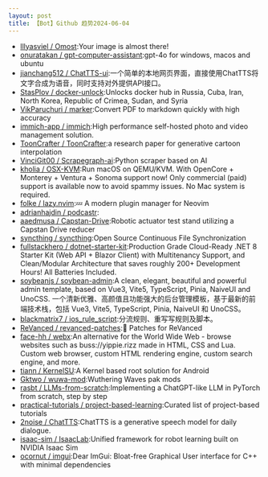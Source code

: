 ```yaml
---
layout: post
title: 【Bot】Github 趋势2024-06-04
---
```


* [lllyasviel / Omost](https://github.com/lllyasviel/Omost):Your image is almost there!
* [onuratakan / gpt-computer-assistant](https://github.com/onuratakan/gpt-computer-assistant):gpt-4o for windows, macos and ubuntu
* [jianchang512 / ChatTTS-ui](https://github.com/jianchang512/ChatTTS-ui):一个简单的本地网页界面，直接使用ChatTTS将文字合成为语音，同时支持对外提供API接口。
* [StasPlov / docker-unlock](https://github.com/StasPlov/docker-unlock):Unlocks docker hub in Russia, Cuba, Iran, North Korea, Republic of Crimea, Sudan, and Syria
* [VikParuchuri / marker](https://github.com/VikParuchuri/marker):Convert PDF to markdown quickly with high accuracy
* [immich-app / immich](https://github.com/immich-app/immich):High performance self-hosted photo and video management solution.
* [ToonCrafter / ToonCrafter](https://github.com/ToonCrafter/ToonCrafter):a research paper for generative cartoon interpolation
* [VinciGit00 / Scrapegraph-ai](https://github.com/VinciGit00/Scrapegraph-ai):Python scraper based on AI
* [kholia / OSX-KVM](https://github.com/kholia/OSX-KVM):Run macOS on QEMU/KVM. With OpenCore + Monterey + Ventura + Sonoma support now! Only commercial (paid) support is available now to avoid spammy issues. No Mac system is required.
* [folke / lazy.nvim](https://github.com/folke/lazy.nvim):💤 A modern plugin manager for Neovim
* [adrianhajdin / podcastr](https://github.com/adrianhajdin/podcastr):
* [aaedmusa / Capstan-Drive](https://github.com/aaedmusa/Capstan-Drive):Robotic actuator test stand utilizing a Capstan Drive reducer
* [syncthing / syncthing](https://github.com/syncthing/syncthing):Open Source Continuous File Synchronization
* [fullstackhero / dotnet-starter-kit](https://github.com/fullstackhero/dotnet-starter-kit):Production Grade Cloud-Ready .NET 8 Starter Kit (Web API + Blazor Client) with Multitenancy Support, and Clean/Modular Architecture that saves roughly 200+ Development Hours! All Batteries Included.
* [soybeanjs / soybean-admin](https://github.com/soybeanjs/soybean-admin):A clean, elegant, beautiful and powerful admin template, based on Vue3, Vite5, TypeScript, Pinia, NaiveUI and UnoCSS. 一个清新优雅、高颜值且功能强大的后台管理模板，基于最新的前端技术栈，包括 Vue3, Vite5, TypeScript, Pinia, NaiveUI 和 UnoCSS。
* [blackmatrix7 / ios_rule_script](https://github.com/blackmatrix7/ios_rule_script):分流规则、重写写规则及脚本。
* [ReVanced / revanced-patches](https://github.com/ReVanced/revanced-patches):🧩 Patches for ReVanced
* [face-hh / webx](https://github.com/face-hh/webx):An alternative for the World Wide Web - browse websites such as buss://yippie.rizz made in HTML, CSS and Lua. Custom web browser, custom HTML rendering engine, custom search engine, and more.
* [tiann / KernelSU](https://github.com/tiann/KernelSU):A Kernel based root solution for Android
* [Gktwo / wuwa-mod](https://github.com/Gktwo/wuwa-mod):Wuthering Waves pak mods
* [rasbt / LLMs-from-scratch](https://github.com/rasbt/LLMs-from-scratch):Implementing a ChatGPT-like LLM in PyTorch from scratch, step by step
* [practical-tutorials / project-based-learning](https://github.com/practical-tutorials/project-based-learning):Curated list of project-based tutorials
* [2noise / ChatTTS](https://github.com/2noise/ChatTTS):ChatTTS is a generative speech model for daily dialogue.
* [isaac-sim / IsaacLab](https://github.com/isaac-sim/IsaacLab):Unified framework for robot learning built on NVIDIA Isaac Sim
* [ocornut / imgui](https://github.com/ocornut/imgui):Dear ImGui: Bloat-free Graphical User interface for C++ with minimal dependencies
